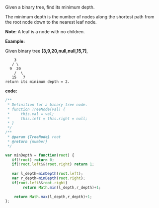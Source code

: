 Given a binary tree, find its minimum depth.

The minimum depth is the number of nodes along the shortest path from the root node down to the nearest leaf node.

**Note**: A leaf is a node with no children.

**Example:**

Given binary tree **[3,9,20,null,null,15,7]**,
```
    3
   / \
  9  20
    /  \
   15   7
return its minimum depth = 2.
```

**code:**
```js
/**
 * Definition for a binary tree node.
 * function TreeNode(val) {
 *     this.val = val;
 *     this.left = this.right = null;
 * }
 */
/**
 * @param {TreeNode} root
 * @return {number}
 */

var minDepth = function(root) {
   if(!root) return 0;
   if(!root.left&&!root.right) return 1;
   
   var l_depth=minDepth(root.left);
   var r_depth=minDepth(root.right);
   if(root.left&&root.right)
        return Math.min(l_depth,r_depth)+1;
      
    return Math.max(l_depth,r_depth)+1;
};

```